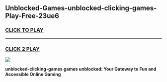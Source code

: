 
## Unblocked-Games-unblocked-clicking-games-Play-Free-23ue6
<h3>
<a href="https://premium76.site?title=unblocked-clicking-games&ref=10A">CLICK TO PLAY</a></h3>
<hr>

<h3>
<a href="https://premium76.site?title=unblocked-clicking-games&ref=10A">CLICK 2 PLAY</a>
  
</h3>

<a href="https://premium76.site?title=unblocked-clicking-games&ref=10A"><img src="https://clearcache.store/games.png"></a>


**unblocked-clicking-games games unblocked: Your Gateway to Fun and Accessible Online Gaming**
